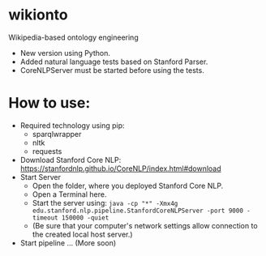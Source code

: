 # wikionto
Wikipedia-based ontology engineering

* New version using Python.
* Added natural language tests based on Stanford Parser.
* CoreNLPServer must be started before using the tests. 

# How to use:
* Required technology using pip: 
  * sparqlwrapper
  * nltk
  * requests
* Download Stanford Core NLP: https://stanfordnlp.github.io/CoreNLP/index.html#download
* Start Server
  * Open the folder, where you deployed Stanford Core NLP.
  * Open a Terminal here.
  * Start the server using: `java -cp "*" -Xmx4g edu.stanford.nlp.pipeline.StanfordCoreNLPServer -port 9000 -timeout 150000 -quiet`
  * (Be sure that your computer's network settings allow connection to the created local host server.)
* Start pipeline
... (More soon)